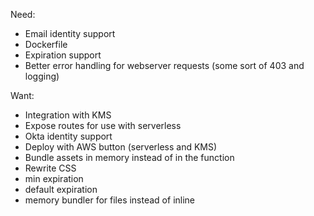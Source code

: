 Need: 

- Email identity support
- Dockerfile
- Expiration support
- Better error handling for webserver requests (some sort of 403 and logging)

Want:

- Integration with KMS
- Expose routes for use with serverless
- Okta identity support
- Deploy with AWS button (serverless and KMS)
- Bundle assets in memory instead of in the function
- Rewrite CSS
- min expiration
- default expiration
- memory bundler for files instead of inline